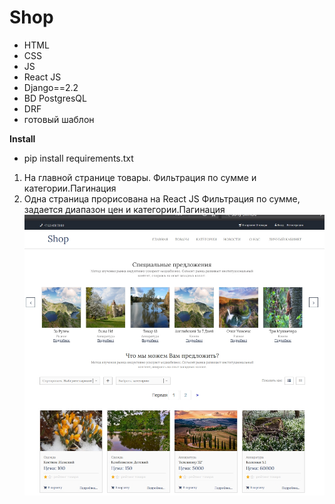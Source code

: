 # Shop
- HTML
- CSS
- JS
- React JS 
 - Django==2.2
 - BD PostgresQL
 - DRF
 - готовый шаблон


**Install**
- pip install requirements.txt
1) На главной странице товары. Фильтрация по сумме и категории.Пагинация
2) Одна страница прорисована на  React JS Фильтрация по сумме, задается диапазон цен и категории.Пагинация
   ![alt text](screenshots/filename.jpg "Описание будет тут")


[comment]: <> (   {:height="36px" width="36px"}.)
   
   